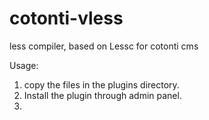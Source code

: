 # cotonti-vless
less compiler, based on Lessc for cotonti cms


Usage:

1. copy the files in the plugins directory.
2. Install the plugin through admin panel.
3. 
